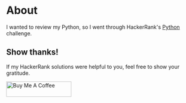 # About
I wanted to review my Python, so I went through HackerRank's [Python](https://www.hackerrank.com/domains/python/py-introduction) challenge.

## Show thanks!

If my HackerRank solutions were helpful to you, feel free to show your gratitude.

<a href="https://www.buymeacoffee.com/raleighlittles" target="_blank"><img src="https://cdn.buymeacoffee.com/buttons/default-orange.png" alt="Buy Me A Coffee" height="41" width="174"></a>
